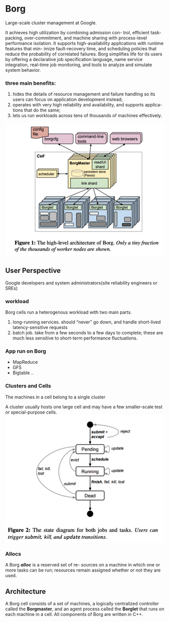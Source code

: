 # Borg
Large-scale cluster management at Google.

It achieves high utilization by combining admission con- trol, efficient task-packing, over-commitment, and machine sharing with process-level performance isolation. It supports high-availability applications with runtime features that min- imize fault-recovery time, and scheduling policies that reduce the probability of correlated failures. Borg simplifies life for its users by offering a declarative job specification language, name service integration, real-time job monitoring, and tools to analyze and simulate system behavior.

### three main benefits:
1. hides the details of resource management and failure handling so its users can focus on application development instead; 
2. operates with very high reliability and availability, and supports applica- tions that do the same; 
3. lets us run workloads across tens of thousands of machines effectively. 

![](./The%20high-level%20architecture%20of%20Borg.png)

## User Perspective
Google developers and system administrators(site reliability engineers or SREs)

### workload
Borg cells run a heterogenous workload with two main parts.
1. long-running services. should “never” go down, and handle short-lived latency-sensitive requests
2. batch job. take from a few seconds to a few days to complete; these are much less sensitive to short-term performance fluctuations. 

### App run on Borg
+ MapReduce
+ GFS
+ Bigtable ..

### Clusters and Cells
The machines in a cell belong to a single cluster

A cluster usually hosts one large cell and may have a few smaller-scale test or special-purpose cells.
![](./The%20state%20diagram%20for%20both%20jobs%20and%20tasks.png)

### Allocs
A Borg ***alloc*** is a reserved set of re- sources on a machine in which one or more tasks can be run; 
resources remain assigned whether or not they are used. 

## Architecture
A Borg cell consists of a set of machines, a logically centralized controller called the **Borgmaster**, and an agent process called the **Borglet** that runs on each machine in a cell. All components of Borg are written in C++.
